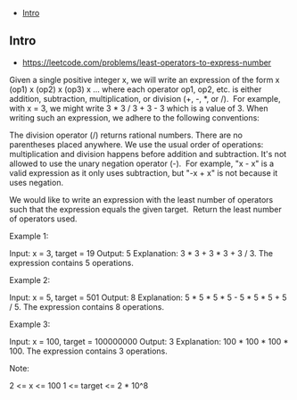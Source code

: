 - [Intro](#intro)

## Intro

- https://leetcode.com/problems/least-operators-to-express-number

Given a single positive integer x, we will write an expression of the form x (op1) x (op2) x (op3) x ... where each operator op1, op2, etc. is either addition, subtraction, multiplication, or division (+, -, *, or /).  For example, with x = 3, we might write 3 * 3 / 3 + 3 - 3 which is a value of 3.
When writing such an expression, we adhere to the following conventions:

The division operator (/) returns rational numbers.
There are no parentheses placed anywhere.
We use the usual order of operations: multiplication and division happens before addition and subtraction.
It's not allowed to use the unary negation operator (-).  For example, "x - x" is a valid expression as it only uses subtraction, but "-x + x" is not because it uses negation.

We would like to write an expression with the least number of operators such that the expression equals the given target.  Return the least number of operators used.
 

Example 1:

Input: x = 3, target = 19
Output: 5
Explanation: 3 * 3 + 3 * 3 + 3 / 3.  The expression contains 5 operations.

Example 2:


Input: x = 5, target = 501
Output: 8
Explanation: 5 * 5 * 5 * 5 - 5 * 5 * 5 + 5 / 5.  The expression contains 8 operations.


Example 3:

Input: x = 100, target = 100000000
Output: 3
Explanation: 100 * 100 * 100 * 100.  The expression contains 3 operations.
 



Note:

2 <= x <= 100
1 <= target <= 2 * 10^8



 


